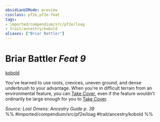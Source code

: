 ```yaml
---
obsidianUIMode: preview
cssclass: pf2e,pf2e-feat
tags:
- imported/compendium/src/pf2e/loag
- trait/ancestry/kobold
aliases: ["Briar Battler"]
---
```

# Briar Battler  *Feat 9*  
[kobold](kobold-b1.md)  


You've learned to use roots, crevices, uneven ground, and dense underbrush to your advantage. When you're in difficult terrain from an environmental feature, you can [Take Cover](take-cover.md), even if the feature wouldn't ordinarily be large enough for you to [Take Cover](take-cover.md).

*Source: Lost Omens: Ancestry Guide p. 39*  
%% #imported/compendium/src/pf2e/loag #trait/ancestry/kobold %%